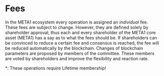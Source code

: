 # Fees

In the META1 ecosystem every operation is assigned an *individual* fee.
These fees are subject to change. However, they are defined solely by
shareholder approval, thus each and every shareholder of the META1 core
asset (META1) has a say as to what the fees should be. If shareholders can be
convinced to reduce a certain fee and consensus is reached, the fee will be
reduced automatically by the blockchain. Changes of blockchain parameters are
proposed by members of the committee. These members are voted by shareholders
and improve the flexibility and reaction rate.

\*: These operations require Lifetime membership!
